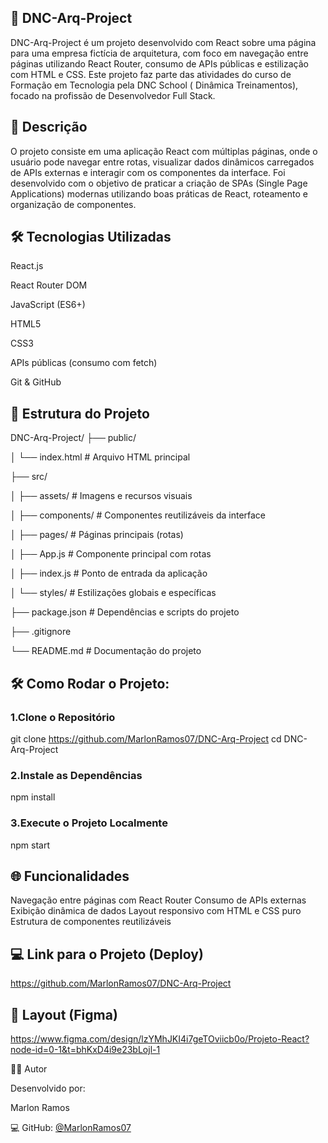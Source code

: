 ## 🚀 DNC-Arq-Project
DNC-Arq-Project é um projeto desenvolvido com React sobre uma página para uma empresa fictícia de arquitetura, com foco em navegação entre páginas utilizando React Router, consumo de APIs públicas e estilização com HTML e CSS. Este projeto faz parte das atividades do curso de Formação em Tecnologia pela DNC School ( Dinâmica Treinamentos), focado na profissão de Desenvolvedor Full Stack.

## 📌 Descrição
O projeto consiste em uma aplicação React com múltiplas páginas, onde o usuário pode navegar entre rotas, visualizar dados dinâmicos carregados de APIs externas e interagir com os componentes da interface. Foi desenvolvido com o objetivo de praticar a criação de SPAs (Single Page Applications) modernas utilizando boas práticas de React, roteamento e organização de componentes.

## 🛠️ Tecnologias Utilizadas
React.js

React Router DOM

JavaScript (ES6+)

HTML5

CSS3

APIs públicas (consumo com fetch)

Git & GitHub

## 📁 Estrutura do Projeto

DNC-Arq-Project/
├── public/

│   └── index.html             # Arquivo HTML principal

├── src/

│   ├── assets/                # Imagens e recursos visuais

│   ├── components/            # Componentes reutilizáveis da interface

│   ├── pages/                 # Páginas principais (rotas)

│   ├── App.js                 # Componente principal com rotas

│   ├── index.js               # Ponto de entrada da aplicação

│   └── styles/                # Estilizações globais e específicas

├── package.json               # Dependências e scripts do projeto

├── .gitignore

└── README.md                  # Documentação do projeto


## 🛠️ Como Rodar o Projeto: 

### 1.Clone o Repositório
git clone https://github.com/MarlonRamos07/DNC-Arq-Project 
cd DNC-Arq-Project

### 2.Instale as Dependências
npm install

### 3.Execute o Projeto Localmente
npm start

## 🌐 Funcionalidades

Navegação entre páginas com React Router
Consumo de APIs externas
Exibição dinâmica de dados
Layout responsivo com HTML e CSS puro
Estrutura de componentes reutilizáveis

## 💻 Link para o Projeto (Deploy)
https://github.com/MarlonRamos07/DNC-Arq-Project

## 🎨 Layout (Figma)
https://www.figma.com/design/lzYMhJKI4i7geTOviicb0o/Projeto-React?node-id=0-1&t=bhKxD4i9e23bLojl-1

👨‍🎓 Autor

Desenvolvido por:

Marlon Ramos

💻 GitHub: [@MarlonRamos07](https://github.com/MarlonRamos07)








